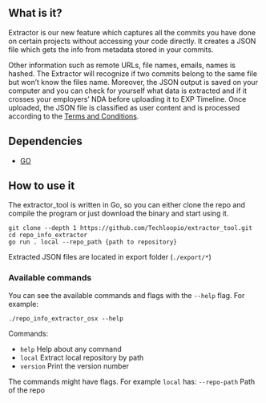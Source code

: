 ## What is it?
Extractor is our new feature which captures all the commits you have done on certain projects
without accessing your code directly.
It creates a JSON file which gets the info from metadata stored in your commits.

Other information such as remote URLs, file names, emails, names is hashed. The Extractor will recognize if two commits belong to the same file but won’t know the files name. Moreover, the JSON output is saved on your computer and you can check for yourself what data is extracted and if it crosses your employers’ NDA before uploading it to EXP Timeline.
Once uploaded, the JSON file is classified as user content and is processed according to the [Terms and Conditions](https://www.lmc.eu/en/terms-of-services/specific-terms-of-services/techloop/).

## Dependencies
- [GO](https://go.dev/dl/)

## How to use it
The extractor_tool is written in Go, so you can either clone the repo and compile the program or just download the binary and start using it.
```
git clone --depth 1 https://github.com/Techloopio/extractor_tool.git
cd repo_info_extractor
go run . local --repo_path {path to repository}
```

Extracted JSON files are located in export folder (`./export/*`)

### Available commands
You can see the available commands and flags with the `--help` flag. For example:
```
./repo_info_extractor_osx --help
```
Commands:
-  `help` Help about any command
-  `local` Extract local repository by path
-  `version` Print the version number

The commands might have flags. For example `local` has:
`--repo-path` Path of the repo
